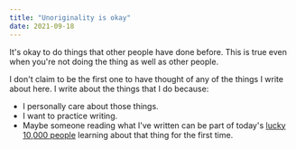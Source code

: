 ```yaml
---
title: "Unoriginality is okay"
date: 2021-09-18
---
```


It's okay to do things that other people have done before. This is true even
when you're not doing the thing as well as other people.

I don't claim to be the first one to have thought of any of the things I write
about here. I write about the things that I do because:

- I personally care about those things.
- I want to practice writing.
- Maybe someone reading what I've written can be part of today's [lucky 10,000
  people][lucky] learning about that thing for the first time.

[lucky]: https://xkcd.com/1053/
